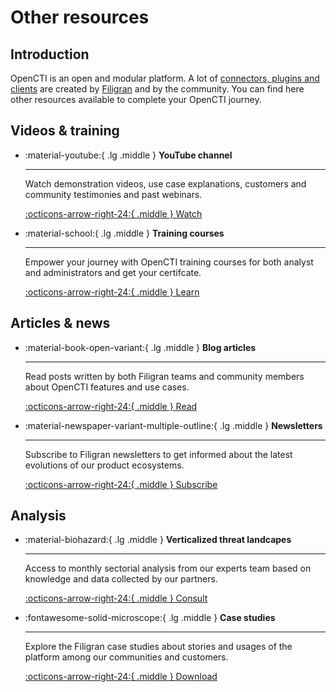 # Other resources

## Introduction

OpenCTI is an open and modular platform. A lot of [connectors, plugins and clients](https://filigran.notion.site/OpenCTI-Ecosystem-868329e9fb734fca89692b2ed6087e76)  are created by [Filigran](https://www.filigran.io) and by the community. You can find here other resources available to complete your OpenCTI journey.

## Videos & training

<div class="grid cards" markdown>

-   :material-youtube:{ .lg .middle } __YouTube channel__

    ---

    Watch demonstration videos, use case explanations, customers and community
    testimonies and past webinars.

    [:octicons-arrow-right-24:{ .middle } Watch](https://www.youtube.com/@Filigran)

-   :material-school:{ .lg .middle } __Training courses__

    ---

    Empower your journey with OpenCTI training courses for both analyst and 
    administrators and get your certifcate.

    [:octicons-arrow-right-24:{ .middle } Learn](https://training.filigran.io)
</div>

## Articles & news

<div class="grid cards" markdown>

-   :material-book-open-variant:{ .lg .middle } __Blog articles__

    ---

    Read posts written by both Filigran teams and community members about OpenCTI
    features and use cases.

    [:octicons-arrow-right-24:{ .middle } Read](https://blog.filigran.io)

-   :material-newspaper-variant-multiple-outline:{ .lg .middle } __Newsletters__

    ---

    Subscribe to Filigran newsletters to get informed about the latest evolutions
    of our product ecosystems.

    [:octicons-arrow-right-24:{ .middle } Subscribe](https://www.filigran.io)
</div>

## Analysis

<div class="grid cards" markdown>

-   :material-biohazard:{ .lg .middle } __Verticalized threat landcapes__

    ---

    Access to monthly sectorial analysis from our experts team based on knowledge and
    data collected by our partners.

    [:octicons-arrow-right-24:{ .middle } Consult](https://www.filigran.io/en/resources/read/verticalized-threat-landscapes)

-   :fontawesome-solid-microscope:{ .lg .middle } __Case studies__

    ---

    Explore the Filigran case studies about stories and usages of the platform 
    among our communities and customers.

    [:octicons-arrow-right-24:{ .middle } Download](https://www.filigran.io/en/resources/read/case-studies)
</div>
